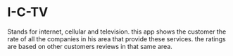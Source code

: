 # I-C-TV
Stands for internet, cellular and television.
this app shows the customer the rate of all the companies in his area that provide these services.
the ratings are based on other customers reviews in that same area.



